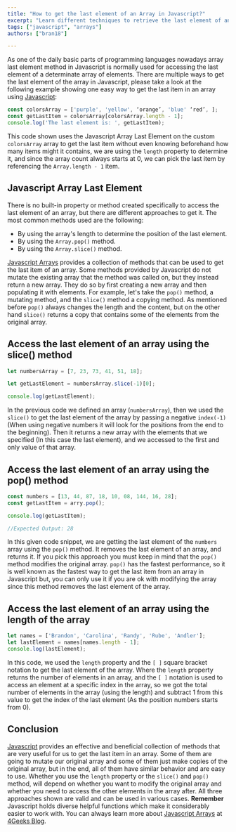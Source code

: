 ```yaml
---
title: "How to get the last element of an Array in Javascript?"
excerpt: "Learn different techniques to retrieve the last element of an array in JavaScript. You can access the last element by using the length property of arrays."
tags: ["javascript", "arrays"]
authors: ["bran18"]

---
```


As one of the daily basic parts of programming languages nowadays array last element method in Javascript is normally used for accessing the last element of a determinate array of elements. There are multiple ways to get the last element of the array in Javascript, please take a look at the following example showing one easy way to get the last item in an array using [Javascript](https://4geeks.com/lesson/what-is-javascript-learn-to-code-in-javascript):

```js
const colorsArray = ['purple', 'yellow', ‘orange’, 'blue' ‘red’, ];
const getLastItem = colorsArray[colorsArray.length - 1];
console.log('The last element is: ', getLastItem);
```

This code shown uses the Javascript Array Last Element on the custom `colorsArray` array to get the last item without even knowing beforehand how many items might it contains, we are using the `length` property to determine it, and since the array count always starts at 0, we can pick the last item by referencing the `Array.length - 1` item.

## Javascript Array Last Element

There is no built-in property or method created specifically to access the last element of an array, but there are different approaches to get it. The most common methods used are the following:

- By using the array's length to determine the position of the last element.
- By using the `Array.pop()` method.
- By using the `Array.slice()` method.

[Javascript Arrays](https://4geeks.com/lesson/what-is-an-array-define-array) provides a collection of methods that can be used to get the last item of an array. Some methods provided by Javascript do not mutate the existing array that the method was called on, but they instead return a new array. They do so by first creating a new array and then populating it with elements. For example, let's take the `pop()` method, a mutating method, and the `slice()` method a copying method. As mentioned before `pop()` always changes the length and the content, but on the other hand `slice()` returns a copy that contains some of the elements from the original array.

## Access the last element of an array using the slice() method

```js
let numbersArray = [7, 23, 73, 41, 51, 18];

let getLastElement = numbersArray.slice(-1)[0];

console.log(getLastElement);
```

In the previous code we defined an array (`numbersArray`), then we used the `slice()` to get the last element of the array by passing a negative `index(-1)` (When using negative numbers it will look for the positions from the end to the beginning). Then it returns a new array with the elements that we specified (In this case the last element), and we accessed to the first and only value of that array.

## Access the last element of an array using the pop() method

```js
const numbers = [13, 44, 87, 18, 10, 08, 144, 16, 28];
const getLastItem = arry.pop();

console.log(getLastItem);

//Expected Output: 28
```

In this given code snippet, we are getting the last element of the `numbers` array using the `pop()` method. It removes the last element of an array, and returns it. If you pick this approach you must keep in mind that the `pop()` method modifies the original array. `pop()` has the fastest performance, so it is well known as the fastest way to get the last item from an array in Javascript but, you can only use it if you are ok with modifying the array since this method removes the last element of the array.
  
## Access the last element of an array using the length of the array

```js
let names = ['Brandon', 'Carolina', 'Randy', 'Rube', 'Andler'];
let lastElement = names[names.length - 1];
console.log(lastElement);
```

In this code, we used the `length` property and the `[ ]` square bracket notation to get the last element of the array. Where the `length` property returns the number of elements in an array, and the `[ ]` notation is used to access an element at a specific index in the array, so we got the total number of elements in the array (using the length) and subtract 1 from this value to get the index of the last element (As the position numbers starts from 0).

## Conclusion

[Javascript](https://4geeks.com/lesson/what-is-javascript-learn-to-code-in-javascript) provides an effective and beneficial collection of methods that are very useful for us to get the last item in an array. Some of them are going to mutate our original array and some of them just make copies of the original array, but in the end, all of them have similar behavior and are easy to use.  Whether you use the `length` property or the `slice()` and `pop()` method, will depend on whether you want to modify the original array and whether you need to access the other elements in the array after. All three approaches shown are valid and can be used in various cases. **Remember** Javascript holds diverse helpful functions which make it considerably easier to work with. You can always learn more about [Javascript Arrays](https://4geeks.com/lesson/what-is-an-array-define-array) at [4Geeks Blog](https://4geeks.com/how-to).

